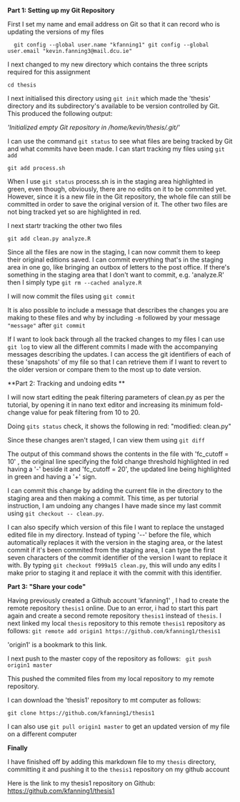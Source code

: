 **Part 1: Setting up my Git Repository**

First I set my name and email address on Git so that it can record who is updating the versions of my files

`  git config --global user.name "kfanning1"
 git config --global user.email "kevin.fanning3@mail.dcu.ie"`



I next changed to my new directory which contains the three scripts required for this assignment

`cd thesis`

I next initialised this directory using `git init` which made the 'thesis' directory and its subdirectory's available to be version controlled by Git. This produced the following output:

*'Initialized empty Git repository in /home/kevin/thesis/.git/'*



I can use the command ``git status`` to see what files are being tracked by Git and what commits have been made. I can start tracking my files using ``git add``

``git add process.sh``

When I use ``git status`` process.sh is in the staging area highlighted in green, even though, obviously, there are no edits on it to be commited yet. However, since it is a new file in the Git repository, the whole file can still be committed in order to save the original version of it. The other two files are not bing tracked yet so are highlighted in red.



I next startr tracking the other two files

``git add clean.py analyze.R``

Since all the files are now in the staging, I can now commit them to keep their original editions saved. I can commit everything that's in the staging area in one go, like bringing an outbox of letters to the post office. If there's something in the staging area that I don't want to commit, e.g. 'analyze.R' then I simply type ``git rm --cached analyze.R``



I will now commit the files using ``git commit``

It is also possible to include a message that describes the changes you are making to these files and why by including `-m` followed by your message ``"message"`` after ``git commit``



If I want to look back through all the tracked changes to my files I can use ``git log`` to view all the different commits I made with the accompanying messages describing the updates. I can access the git identifiers of each of these 'snapshots' of my file so that I can retrieve them if I want to revert to the older version or compare them to the most up to date version.





**Part 2: Tracking and undoing edits **

I will now start editing the peak filtering parameters of clean.py  as per the tutorial, by opening it in nano text editor and increasing its minimum fold-change value for peak filtering from 10 to 20.



Doing ``gits status`` check, it shows the following in red: "modified:   clean.py"

Since these changes aren't staged, I can view them using ``git diff``

The output of this command shows the contents in the file with  'fc_cutoff = 10' , the original line specifying the fold change threshold highlighted in red having a '-' beside it and 'fc_cutoff = 20', the updated line being highlighted in green and having a '+' sign.



I can commit this change by adding the current file in the directory to the staging area and then making a commit. This time, as per tutorial instruction, I am undoing any changes I have made since my last commit using ``git checkout -- clean.py``.

I can also specify which version of this file I want to replace the unstaged edited file in my directory. Instead of typing '--' before the file, which automatically replaces it with the version in the staging area, or the latest commit if it's been commited from the staging area, I can type the first seven characters of the commit identifier of the version I want to replace it with. By typing ``git checkout f999a15 clean.py``, this will undo any edits I make prior to staging it and replace it with the commit with this identifier.



**Part 3: "Share your code"**



Having previously created a Github account 'kfanning1' , I had to create the remote repository ``thesis1`` online. Due to an error, i had to start this part again and create a second remote repository ``thesis1`` instead of ``thesis``. I next linked my local ``thesis`` repository to this remote ``thesis1`` repository as follows: ``git remote add origin1 https://github.com/kfanning1/thesis1``

'origin1' is a bookmark to this link.

I next push to the master copy of the repository as follows: `` git push origin1 master``

This pushed the commited files from my local repository to my remote repository.

I can download the 'thesis1' repository to mt computer as follows: 

``git clone https://github.com/kfanning1/thesis1``

I can also use ``git pull origin1 master`` to get an updated version of my file on a different computer



**Finally**

I have finished off by adding this markdown file to my ``thesis`` directory, committing it and pushing it to the ``thesis1`` repository on my github account

Here is the link to my thesis1 repository on Github:
https://github.com/kfanning1/thesis1
